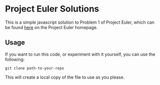 # Project Euler Solutions

This is a simple javascript solution to Problem 1 of Project Euler, which can be found [here](https://projecteuler.net/problem=1) on the Project Euler homepage.

## Usage

If you want to run this code, or experiment with it yourself, you can use the following:

`git clone path-to-your-repo`

This will create a local copy of the file to use as you please.
